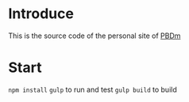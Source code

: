 # Introduce

This is the source code of the personal site of [PBDm](http://pbdm.cc)

# Start
`npm install`
`gulp` to run and test
`gulp build` to build